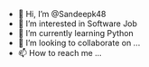 - 👋 Hi, I’m @Sandeepk48
- 👀 I’m interested in Software Job
- 🌱 I’m currently learning Python 
- 💞️ I’m looking to collaborate on ...
- 📫 How to reach me ...

<!---
Sandeepk48/Sandeepk48 is a ✨ special ✨ repository because its `README.md` (this file) appears on your GitHub profile.
You can click the Preview link to take a look at your changes.
--->

